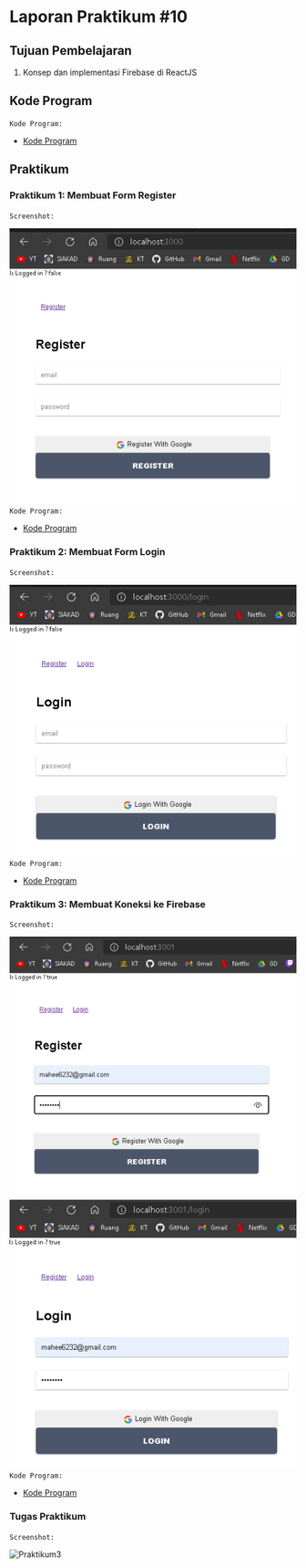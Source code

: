 # Laporan Praktikum #10

## Tujuan Pembelajaran

1. Konsep dan implementasi Firebase di ReactJS

## Kode Program

`Kode Program:`  

* [Kode Program](../../src/09_global_api_hooks)

## Praktikum

### Praktikum 1: Membuat Form Register

`Screenshot:`  

![Membuat Form Register](img/p1.png)  
`Kode Program:`  

* [Kode Program](../../src/10_firebase_reactjs/praktikum1/src)

### Praktikum 2: Membuat Form Login

`Screenshot:`  

![Membuat Form Register](img/p2.png)  
`Kode Program:`  

* [Kode Program](../../src/10_firebase_reactjs/praktikum2/src)


### Praktikum 3: Membuat Koneksi ke Firebase

`Screenshot:`  

![Membuat Form Register](img/p3a.png)  
![Membuat Form Register](img/p3b.png)  
`Kode Program:`  

* [Kode Program](../../src/10_firebase_reactjs/praktikum3/src)


### Tugas Praktikum

`Screenshot:`  

![Praktikum3](img/4.png)
